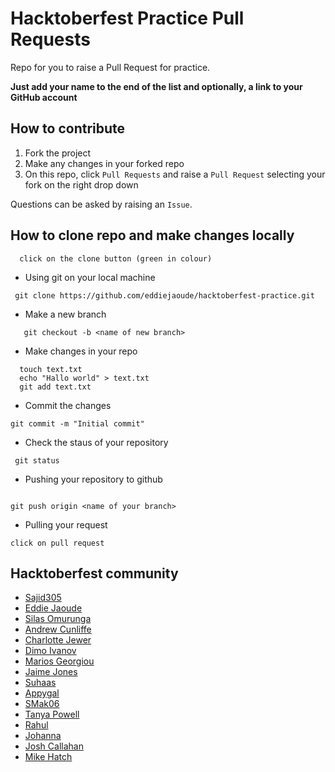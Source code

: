 # Hacktoberfest Practice Pull Requests

Repo for you to raise a Pull Request for practice.

**Just add your name to the end of the list and optionally, a link to your GitHub account**

## How to contribute

1. Fork the project
2. Make any changes in your forked repo
3. On this repo, click `Pull Requests` and raise a `Pull Request` selecting your fork on the right drop down

Questions can be asked by raising an `Issue`.

## How to clone repo and make changes locally

```
  click on the clone button (green in colour)

```

  - Using git on your local machine

```
 git clone https://github.com/eddiejaoude/hacktoberfest-practice.git

 ```

- Make a new branch
```
   git checkout -b <name of new branch>

```


- Make changes in your repo
```
  touch text.txt
  echo "Hallo world" > text.txt
  git add text.txt

 ```
 - Commit the changes

 ```
 git commit -m "Initial commit"

 ```

 - Check the staus of your repository
 ```
  git status

 ```

 - Pushing your repository to github

 ```

 git push origin <name of your branch>

 ```


 - Pulling your request

 ```
 click on pull request

 ```


## Hacktoberfest community
- [Sajid305](https://github.com/Sajid305)
- [Eddie Jaoude](https://github.com/eddiejaoude)
- [Silas Omurunga](https://github.com/Simbadeveloper)
- [Andrew Cunliffe](https://github.com/andrew-cunliffe)
- [Charlotte Jewer](https://github.com/Charlotte990)
- [Dimo Ivanov](https://github.com/divanoff)
- [Marios Georgiou](https://github.com/MariosGeorgiou)
- [Jaime Jones](https://github.com/jaime-lynn)
- [Suhaas](https://github.com/suhaaskataria)
- [Appygal](https://github.com/appygal)
- [SMak06](https://github.com/SMak06)
- [Tanya Powell](https://github.com/tanyapowell)
- [Rahul](https://github.com/kohli6010)
- [Johanna](https://github.com/Johanna-hub)
- [Josh Callahan](https://github.com/joshcallahan)
- [Mike Hatch](https://github.com/mikeshatch)
